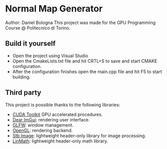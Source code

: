 # Normal Map Generator

Author: Daniel Bologna
This project was made for the GPU Programming Course @ Politecnico di Torino.

## Build it yourself
- Open the project using Visual Studio
- Open the CmakeLists.txt file and hit CRTL+S to save and start CMAKE configuration.
- After the configuration finishes open the main.cpp file and hit F5 to start building.

## Third party

This project is possible thanks to the following libraries:

- [CUDA Toolkit](https://developer.nvidia.com/cuda-toolkit)	GPU accelerated procedures.
- [Dear ImGui](https://github.com/ocornut/imgui): rendering user interface.
- [GLFW](https://www.glfw.org/): window management.
- [OpenGL](https://www.opengl.org/): rendering backend.
- [Stb Image](https://github.com/nothings/stb/blob/master/stb_image.h): lightweight header-only library for image processing.
- [LinMath](https://github.com/glfw/glfw/blob/master/deps/linmath.h): lightweight header-only math library.